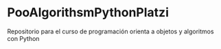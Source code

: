 # PooAlgorithsmPythonPlatzi
Repositorio para el curso de programación orienta a objetos y algoritmos con Python
